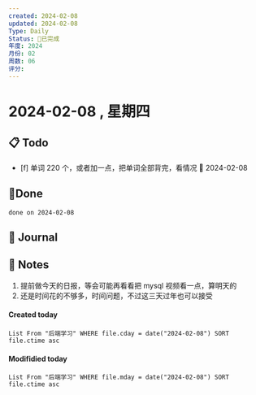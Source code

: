 ```yaml
---
created: 2024-02-08
updated: 2024-02-08
Type: Daily
Status: 🎃已完成
年度: 2024
月份: 02
周数: 06
评分:
---
```

# 2024-02-08 , 星期四

## 📋 Todo
- [f] 单词 220 个，或者加一点，把单词全部背完，看情况 📅 2024-02-08
## 🍰Done
```tasks
done on 2024-02-08
```

## 📆 Journal


## 📑 Notes
1. 提前做今天的日报，等会可能再看看把 mysql 视频看一点，算明天的
2. 还是时间花的不够多，时间问题，不过这三天过年也可以接受

#### Created today

```dataview
List From "后端学习" WHERE file.cday = date("2024-02-08") SORT file.ctime asc
```


#### Modifidied today

```dataview
List From "后端学习" WHERE file.mday = date("2024-02-08") SORT file.ctime asc
```